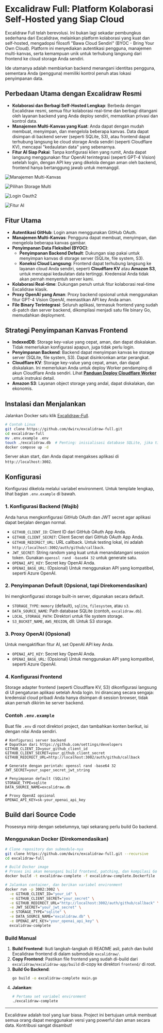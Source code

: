 # Excalidraw Full: Platform Kolaborasi Self-Hosted yang Siap Cloud

Excalidraw Full telah berevolusi. Ini bukan lagi sekadar pembungkus sederhana dari Excalidraw, melainkan platform kolaborasi yang kuat dan self-hosted, mengadopsi filosofi "Bawa Cloud Sendiri" (BYOC - Bring Your Own Cloud). Platform ini menyediakan autentikasi pengguna, manajemen multi-kanvas, serta kemampuan unik untuk terhubung langsung dari frontend ke cloud storage Anda sendiri.

Ide utamanya adalah membiarkan backend menangani identitas pengguna, sementara Anda (pengguna) memiliki kontrol penuh atas lokasi penyimpanan data.

## Perbedaan Utama dengan Excalidraw Resmi

- **Kolaborasi dan Berbagi Self-Hosted Lengkap**: Berbeda dengan Excalidraw resmi, semua fitur kolaborasi real-time dan berbagi ditangani oleh layanan backend yang Anda deploy sendiri, memastikan privasi dan kontrol data.
- **Manajemen Multi-Kanvas yang Kuat**: Anda dapat dengan mudah membuat, menyimpan, dan mengelola beberapa kanvas. Data dapat disimpan di backend server (seperti SQLite, S3), atau frontend dapat terhubung langsung ke cloud storage Anda sendiri (seperti Cloudflare KV), mencapai "kedaulatan data" yang sebenarnya.
- **Fitur AI Siap Pakai**: Tanpa konfigurasi klien yang rumit, Anda dapat langsung menggunakan fitur OpenAI terintegrasi (seperti GPT-4 Vision) setelah login, dengan API key yang dikelola dengan aman oleh backend, frontend hanya bertanggung jawab untuk memanggil.


![Manajemen Multi-Kanvas](./img/PixPin_2025-07-06_16-07-27.png)

![Pilihan Storage Multi](./img/PixPin_2025-07-06_16-08-29.png)

![Login Oauth2](./img/PixPin_2025-07-06_16-09-24.png)

![Fitur AI](./img/PixPin_2025-07-06_16-09-55.png)


## Fitur Utama

- **Autentikasi GitHub**: Login aman menggunakan GitHub OAuth.
- **Manajemen Multi-Kanvas**: Pengguna dapat membuat, menyimpan, dan mengelola beberapa kanvas gambar.
- **Penyimpanan Data Fleksibel (BYOC)**:
    - **Penyimpanan Backend Default**: Dukungan siap pakai untuk menyimpan kanvas di storage server (SQLite, file system, S3).
    - **Koneksi Cloud Langsung**: Frontend dapat terhubung langsung ke layanan cloud Anda sendiri, seperti **Cloudflare KV** atau **Amazon S3**, untuk mencapai kedaulatan data tertinggi. Kredensial Anda tidak akan pernah menyentuh server kami.
- **Kolaborasi Real-time**: Dukungan penuh untuk fitur kolaborasi real-time Excalidraw klasik.
- **Proxy OpenAI yang Aman**: Proxy backend opsional untuk menggunakan fitur GPT-4 Vision OpenAI, memastikan API key Anda aman.
- **File Binary Terintegrasi**: Seluruh aplikasi, termasuk frontend yang sudah di-patch dan server backend, dikompilasi menjadi satu file binary Go, memudahkan deployment.

## Strategi Penyimpanan Kanvas Frontend

- **IndexedDB**: Storage key-value yang cepat, aman, dan dapat diskalakan. Tidak memerlukan konfigurasi apapun, juga tidak perlu login.
- **Penyimpanan Backend**: Backend dapat menyimpan kanvas ke storage server (SQLite, file system, S3). Dapat disinkronkan antar perangkat.
- **Cloudflare KV**: Storage key-value yang cepat, aman, dan dapat diskalakan. Ini memerlukan Anda untuk deploy Worker pendamping di akun Cloudflare Anda sendiri. Lihat [**Panduan Deploy Cloudflare Worker**](./cloudflare-worker/README.md) untuk instruksi detail.
- **Amazon S3**: Layanan object storage yang andal, dapat diskalakan, dan ekonomis.

## Instalasi dan Menjalankan

Jalankan Docker satu klik [Excalidraw-Full](https://github.com/dwirx/excalidraw-full).

```bash
# Contoh Linux
git clone https://github.com/dwirx/excalidraw-full.git
cd excalidraw-full
mv .env.example .env
touch ./excalidraw.db  # Penting: inisialisasi database SQLite, jika tidak tidak bisa start
docker compose up -d
```

Server akan start, dan Anda dapat mengakses aplikasi di `http://localhost:3002`.

## Konfigurasi

Konfigurasi dikelola melalui variabel environment. Untuk template lengkap, lihat bagian `.env.example` di bawah.

### 1. Konfigurasi Backend (Wajib)

Anda harus mengkonfigurasi GitHub OAuth dan JWT secret agar aplikasi dapat berjalan dengan normal.

- `GITHUB_CLIENT_ID`: Client ID dari GitHub OAuth App Anda.
- `GITHUB_CLIENT_SECRET`: Client Secret dari GitHub OAuth App Anda.
- `GITHUB_REDIRECT_URL`: URL callback. Untuk testing lokal, ini adalah `http://localhost:3002/auth/github/callback`.
- `JWT_SECRET`: String random yang kuat untuk menandatangani session token. Gunakan `openssl rand -base64 32` untuk generate satu.
- `OPENAI_API_KEY`: Secret key OpenAI Anda.
- `OPENAI_BASE_URL`: (Opsional) Untuk menggunakan API yang kompatibel, seperti Azure OpenAI.

### 2. Penyimpanan Default (Opsional, tapi Direkomendasikan)

Ini mengkonfigurasi storage built-in server, digunakan secara default.

- `STORAGE_TYPE`: `memory` (default), `sqlite`, `filesystem`, atau `s3`.
- `DATA_SOURCE_NAME`: Path database SQLite (contoh, `excalidraw.db`).
- `LOCAL_STORAGE_PATH`: Direktori untuk file system storage.
- `S3_BUCKET_NAME`, `AWS_REGION`, dll: Untuk S3 storage.

### 3. Proxy OpenAI (Opsional)

Untuk mengaktifkan fitur AI, set OpenAI API key Anda.

- `OPENAI_API_KEY`: Secret key OpenAI Anda.
- `OPENAI_BASE_URL`: (Opsional) Untuk menggunakan API yang kompatibel, seperti Azure OpenAI.

### 4. Konfigurasi Frontend

Storage adapter frontend (seperti Cloudflare KV, S3) dikonfigurasi langsung di UI pengaturan aplikasi setelah Anda login. Ini dirancang secara sengaja: kredensial cloud pribadi Anda hanya disimpan di session browser, tidak akan pernah dikirim ke server backend.

### Contoh `.env.example`

Buat file `.env` di root direktori project, dan tambahkan konten berikut, isi dengan nilai Anda sendiri.

```env
# Konfigurasi server backend
# Dapatkan dari https://github.com/settings/developers
GITHUB_CLIENT_ID=your_github_client_id
GITHUB_CLIENT_SECRET=your_github_client_secret
GITHUB_REDIRECT_URL=http://localhost:3002/auth/github/callback

# Generate dengan perintah: openssl rand -base64 32
JWT_SECRET=your_super_secret_jwt_string

# Penyimpanan default (SQLite)
STORAGE_TYPE=sqlite
DATA_SOURCE_NAME=excalidraw.db

# Proxy OpenAI opsional
OPENAI_API_KEY=sk-your_openai_api_key
```

## Build dari Source Code

Prosesnya mirip dengan sebelumnya, tapi sekarang perlu build Go backend.

### Menggunakan Docker (Direkomendasikan)

```bash
# Clone repository dan submodule-nya
git clone https://github.com/dwirx/excalidraw-full.git --recursive
cd excalidraw-full

# Build Docker image
# Proses ini akan menangani build frontend, patching, dan kompilasi Go backend.
docker build -t excalidraw-complete -f excalidraw-complete.Dockerfile .

# Jalankan container, dan berikan variabel environment
docker run -p 3002:3002 \
  -e GITHUB_CLIENT_ID="your_id" \
  -e GITHUB_CLIENT_SECRET="your_secret" \
  -e GITHUB_REDIRECT_URL="http://localhost:3002/auth/github/callback" \
  -e JWT_SECRET="your_jwt_secret" \
  -e STORAGE_TYPE="sqlite" \
  -e DATA_SOURCE_NAME="excalidraw.db" \
  -e OPENAI_API_KEY="your_openai_api_key" \
  excalidraw-complete
```

### Build Manual

1.  **Build Frontend**: Ikuti langkah-langkah di README asli, patch dan build Excalidraw frontend di dalam submodule `excalidraw/`.
2.  **Copy Frontend**: Pastikan file frontend yang sudah di-build dari `excalidraw/excalidraw-app/build` di-copy ke direktori `frontend/` di root.
3.  **Build Go Backend**:
    ```bash
    go build -o excalidraw-complete main.go
    ```
4.  **Jalankan**:
    ```bash
    # Pertama set variabel environment
    ./excalidraw-complete
    ```
---

Excalidraw adalah tool yang luar biasa. Project ini bertujuan untuk membuat semua orang dapat menggunakan versi yang powerful dan aman secara data. Kontribusi sangat disambut! 